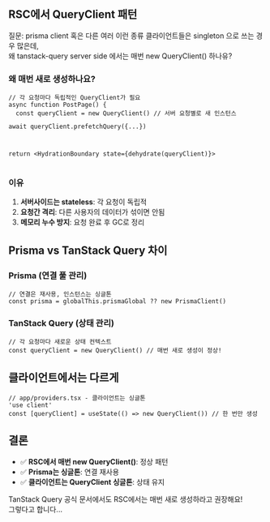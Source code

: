 <h2>RSC에서 QueryClient 패턴</h2>
<p>질문: prisma client 혹은 다른 여러 이런 종류 클라이언트들은 singleton 으로 쓰는 경우 많은데,<br>왜 tanstack-query server side 에서는 매번 new QueryClient() 하나유?</p>
<h3>왜 매번 새로 생성하나요?</h3>
<pre><code class="language-typescript">// 각 요청마다 독립적인 QueryClient가 필요
async function PostPage() {
  const queryClient = new QueryClient() // 서버 요청별로 새 인스턴스
<p>await queryClient.prefetchQuery({...})</p>
<p>return &lt;HydrationBoundary state={dehydrate(queryClient)}&gt;</code></pre></p>
<h3>이유</h3>
<ol>
<li><strong>서버사이드는 stateless</strong>: 각 요청이 독립적</li>
<li><strong>요청간 격리</strong>: 다른 사용자의 데이터가 섞이면 안됨</li>
<li><strong>메모리 누수 방지</strong>: 요청 완료 후 GC로 정리</li>
</ol>
<h2>Prisma vs TanStack Query 차이</h2>
<h3>Prisma (연결 풀 관리)</h3>
<pre><code class="language-typescript">// 연결은 재사용, 인스턴스는 싱글톤
const prisma = globalThis.prismaGlobal ?? new PrismaClient()</code></pre>
<h3>TanStack Query (상태 관리)</h3>
<pre><code class="language-typescript">// 각 요청마다 새로운 상태 컨텍스트
const queryClient = new QueryClient() // 매번 새로 생성이 정상!</code></pre>
<h2>클라이언트에서는 다르게</h2>
<pre><code class="language-typescript">// app/providers.tsx - 클라이언트는 싱글톤
&#39;use client&#39;
const [queryClient] = useState(() =&gt; new QueryClient()) // 한 번만 생성</code></pre>
<h2>결론</h2>
<ul>
<li>✅ <strong>RSC에서 매번 new QueryClient()</strong>: 정상 패턴</li>
<li>✅ <strong>Prisma는 싱글톤</strong>: 연결 재사용</li>
<li>✅ <strong>클라이언트는 QueryClient 싱글톤</strong>: 상태 유지</li>
</ul>
<p>TanStack Query 공식 문서에서도 RSC에서는 매번 새로 생성하라고 권장해요!<br>그렇다고 합니다...</p>